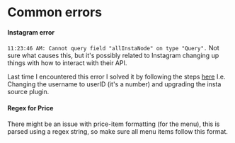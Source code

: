 


# Common errors

#### Instagram error
`11:23:46 AM: Cannot query field "allInstaNode" on type "Query".`
Not sure what causes this, but it's possibly related to Instagram changing up things with how to interact with their API.

Last time I encountered this error I solved it by following the steps 
[here](https://community.netlify.com/t/deploying-a-gatsby-site-on-netlify-using-the-gatsby-source-instagram-plugin-failing-on-build-time-issue-with-netlify-fetching-data-from-instagram-cannot-reproduce-locally/15957/9reproduce-locally/15957)
I.e. Changing the username to userID (it's a number) and upgrading the insta source plugin.

#### Regex for Price
There might be an issue with price-item formatting (for the menu), this is parsed using 
a regex string, so make sure all menu items follow this format.